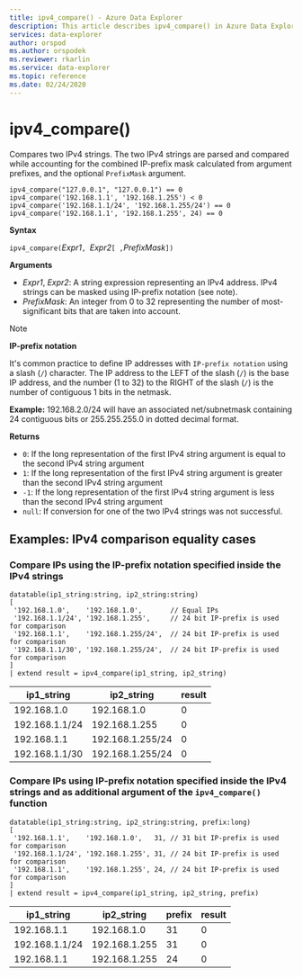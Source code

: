 ```yaml
---
title: ipv4_compare() - Azure Data Explorer
description: This article describes ipv4_compare() in Azure Data Explorer.
services: data-explorer
author: orspod
ms.author: orspodek
ms.reviewer: rkarlin
ms.service: data-explorer
ms.topic: reference
ms.date: 02/24/2020
---
```

# ipv4_compare()

Compares two IPv4 strings. The two IPv4 strings are parsed and compared while accounting for the combined IP-prefix mask calculated from argument prefixes, and the optional `PrefixMask` argument.

```kusto
ipv4_compare("127.0.0.1", "127.0.0.1") == 0
ipv4_compare('192.168.1.1', '192.168.1.255') < 0
ipv4_compare('192.168.1.1/24', '192.168.1.255/24') == 0
ipv4_compare('192.168.1.1', '192.168.1.255', 24) == 0
```

**Syntax**

`ipv4_compare(`*Expr1*`, `*Expr2*`[ ,`*PrefixMask*`])`

**Arguments**

* *Expr1*, *Expr2*: A string expression representing an IPv4 address. IPv4 strings can be masked using IP-prefix notation (see note).
* *PrefixMask*: An integer from 0 to 32 representing the number of most-significant bits that are taken into account.

> [!Note] 
> **IP-prefix notation**
> 
>It's common practice to define IP addresses with `IP-prefix notation` using a slash (`/`) character.
>The IP address to the LEFT of the slash (`/`) is the base IP address, and the number (1 to 32) to the RIGHT of the slash (`/`) is the number of contiguous 1 bits in the netmask. 
>
>**Example:** 192.168.2.0/24 will have an associated net/subnetmask containing 24 contiguous bits or 255.255.255.0 in dotted decimal format.

**Returns**

* `0`: If the long representation of the first IPv4 string argument is equal to the second IPv4 string argument
* `1`: If the long representation of the first IPv4 string argument is greater than the second IPv4 string argument
* `-1`: If the long representation of the first IPv4 string argument is less than the second IPv4 string argument
* `null`: If conversion for one of the two IPv4 strings was not successful.

## Examples: IPv4 comparison equality cases

### Compare IPs using the IP-prefix notation specified inside the IPv4 strings

<!-- csl: https://help.kusto.windows.net/Samples -->
```kusto
datatable(ip1_string:string, ip2_string:string)
[
 '192.168.1.0',    '192.168.1.0',       // Equal IPs
 '192.168.1.1/24', '192.168.1.255',     // 24 bit IP-prefix is used for comparison
 '192.168.1.1',    '192.168.1.255/24',  // 24 bit IP-prefix is used for comparison
 '192.168.1.1/30', '192.168.1.255/24',  // 24 bit IP-prefix is used for comparison
]
| extend result = ipv4_compare(ip1_string, ip2_string)
```

|ip1_string|ip2_string|result|
|---|---|---|
|192.168.1.0|192.168.1.0|0|
|192.168.1.1/24|192.168.1.255|0|
|192.168.1.1|192.168.1.255/24|0|
|192.168.1.1/30|192.168.1.255/24|0|

### Compare IPs using IP-prefix notation specified inside the IPv4 strings and as additional argument of the `ipv4_compare()` function

<!-- csl: https://help.kusto.windows.net/Samples -->
```kusto
datatable(ip1_string:string, ip2_string:string, prefix:long)
[
 '192.168.1.1',    '192.168.1.0',   31, // 31 bit IP-prefix is used for comparison
 '192.168.1.1/24', '192.168.1.255', 31, // 24 bit IP-prefix is used for comparison
 '192.168.1.1',    '192.168.1.255', 24, // 24 bit IP-prefix is used for comparison
]
| extend result = ipv4_compare(ip1_string, ip2_string, prefix)
```

|ip1_string|ip2_string|prefix|result|
|---|---|---|---|
|192.168.1.1|192.168.1.0|31|0|
|192.168.1.1/24|192.168.1.255|31|0|
|192.168.1.1|192.168.1.255|24|0|
